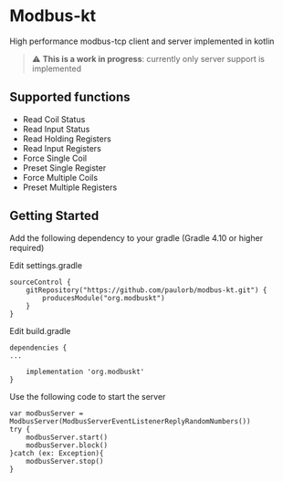 # Modbus-kt
High performance modbus-tcp client and server implemented in kotlin 

> :warning: **This is a work in progress**: currently only server support is implemented


## Supported functions
* Read Coil Status
* Read Input Status
* Read Holding Registers
* Read Input Registers
* Force Single Coil 
* Preset Single Register
* Force Multiple Coils
* Preset Multiple Registers


## Getting Started

Add the following dependency to your gradle (Gradle 4.10 or higher required)

Edit settings.gradle

```
sourceControl {
    gitRepository("https://github.com/paulorb/modbus-kt.git") {
        producesModule("org.modbuskt")
    }
}
```

Edit build.gradle
```
dependencies {
...

    implementation 'org.modbuskt'
}
```

Use the following code to start the server
```
var modbusServer = ModbusServer(ModbusServerEventListenerReplyRandomNumbers())
try {
    modbusServer.start()
    modbusServer.block()
}catch (ex: Exception){
    modbusServer.stop()
}
```


